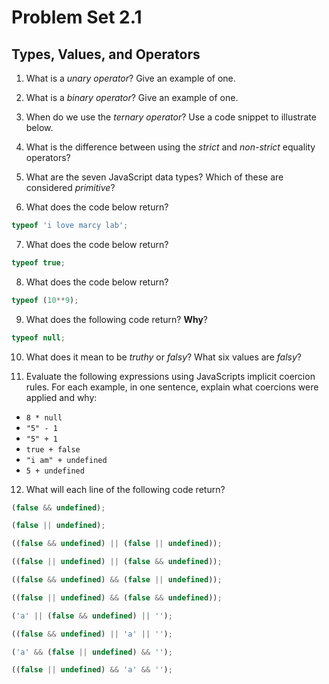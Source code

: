 # Problem Set 2.1
## Types, Values, and Operators

1. What is a _unary operator_? Give an example of one.

2. What is a _binary operator_? Give an example of one.

3. When do we use the _ternary operator_? Use a code snippet to illustrate below.

4. What is the difference between using the _strict_ and _non-strict_ equality operators?

5. What are the seven JavaScript data types? Which of these are considered _primitive_?

6. What does the code below return?
  ```javascript
  typeof 'i love marcy lab';
  ```

7. What does the code below return?
  ```javascript
  typeof true;
  ```

8. What does the code below return?
  ```javascript
  typeof (10**9);
  ```

9. What does the following code return? **Why**?
  ```javascript
  typeof null;
  ```

10. What does it mean to be _truthy_ or _falsy_? What six values are _falsy_?

11. Evaluate the following expressions using JavaScripts implicit coercion rules. For each example, in one sentence, explain what coercions were applied and why:
  * `8 * null`
  * `"5" - 1`
  * `"5" + 1`
  * `true + false`
  * `"i am" + undefined`
  * `5 + undefined`


12. What will each line of the following code return?
   ```javascript
   (false && undefined);
   ```

   ```javascript
   (false || undefined);
   ```

   ```javascript
   ((false && undefined) || (false || undefined));
   ```

   ```javascript
   ((false || undefined) || (false && undefined));
   ```

   ```javascript
   ((false && undefined) && (false || undefined));
   ```

   ```javascript
   ((false || undefined) && (false && undefined));
   ```

   ```javascript
   ('a' || (false && undefined) || '');
   ```

   ```javascript
   ((false && undefined) || 'a' || '');
   ```

   ```javascript
   ('a' && (false || undefined) && '');
   ```

   ```javascript
   ((false || undefined) && 'a' && '');
   ```
